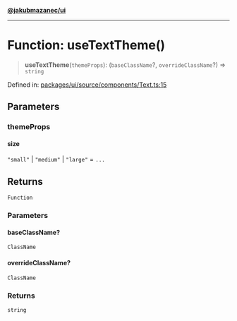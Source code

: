 [**@jakubmazanec/ui**](../README.md)

---

# Function: useTextTheme()

> **useTextTheme**(`themeProps`): (`baseClassName`?, `overrideClassName`?) => `string`

Defined in:
[packages/ui/source/components/Text.ts:15](https://github.com/jakubmazanec/tools/blob/f779e75b9ef98389e12e52575295bd1ef364daca/packages/ui/source/components/Text.ts#L15)

## Parameters

### themeProps

#### size

`"small"` \| `"medium"` \| `"large"` = `...`

## Returns

`Function`

### Parameters

#### baseClassName?

`ClassName`

#### overrideClassName?

`ClassName`

### Returns

`string`
